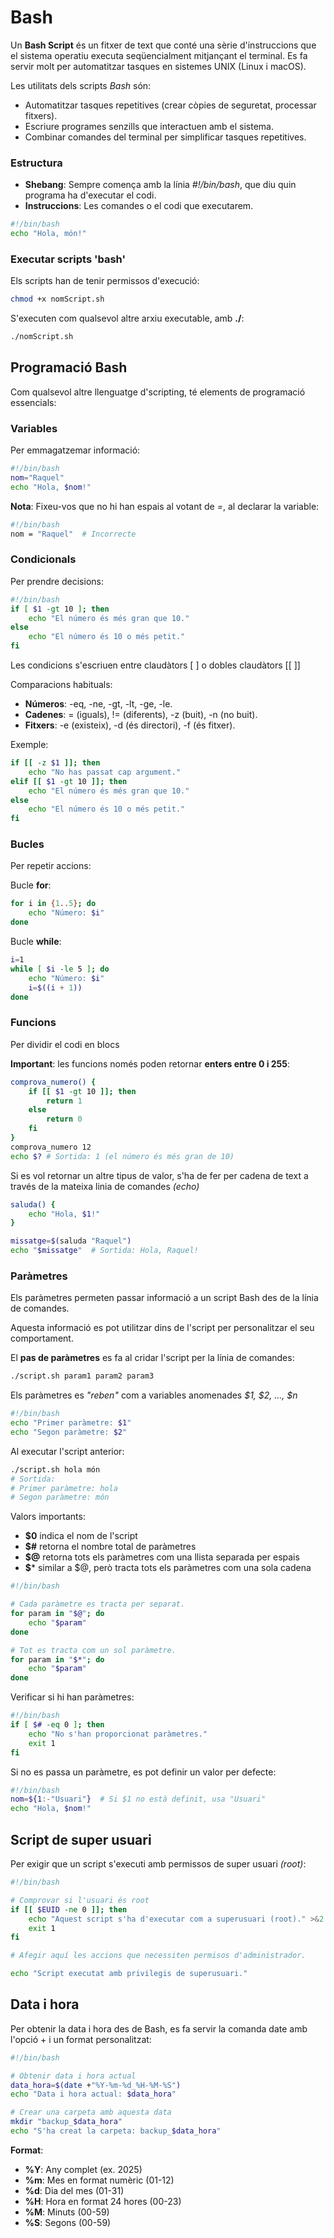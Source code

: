 # Bash

Un **Bash Script** és un fitxer de text que conté una sèrie d'instruccions que el sistema operatiu executa seqüencialment mitjançant el terminal. Es fa servir molt per automatitzar tasques en sistemes UNIX (Linux i macOS).

Les utilitats dels scripts *Bash* són:

- Automatitzar tasques repetitives (crear còpies de seguretat, processar fitxers).
- Escriure programes senzills que interactuen amb el sistema.
- Combinar comandes del terminal per simplificar tasques repetitives.

### Estructura

- **Shebang**: Sempre comença amb la línia *#!/bin/bash*, que diu quin programa ha d'executar el codi.
- **Instruccions**: Les comandes o el codi que executarem.

```bash
#!/bin/bash
echo "Hola, món!"
```

### Executar scripts 'bash'

Els scripts han de tenir permissos d'execució:

```bash
chmod +x nomScript.sh
```

S'executen com qualsevol altre arxiu executable, amb **./**:

```bash
./nomScript.sh
```

## Programació Bash

Com qualsevol altre llenguatge d'scripting, té elements de programació essencials:

### Variables

Per emmagatzemar informació:

```bash
#!/bin/bash
nom="Raquel"
echo "Hola, $nom!"
```

**Nota**: Fixeu-vos que no hi han espais al votant de *=*, al declarar la variable:

```bash
#!/bin/bash
nom = "Raquel"  # Incorrecte
```

### Condicionals

Per prendre decisions:

```bash
#!/bin/bash
if [ $1 -gt 10 ]; then
    echo "El número és més gran que 10."
else
    echo "El número és 10 o més petit."
fi
```

Les condicions s'escriuen entre claudàtors [ ] o dobles claudàtors [[ ]]

Comparacions habituals:

- **Números**: -eq, -ne, -gt, -lt, -ge, -le.
- **Cadenes**: = (iguals), != (diferents), -z (buit), -n (no buit).
- **Fitxers**: -e (existeix), -d (és directori), -f (és fitxer).

Exemple:

```bash
if [[ -z $1 ]]; then
    echo "No has passat cap argument."
elif [[ $1 -gt 10 ]]; then
    echo "El número és més gran que 10."
else
    echo "El número és 10 o més petit."
fi
```

### Bucles

Per repetir accions:

Bucle **for**:

```bash
for i in {1..5}; do
    echo "Número: $i"
done
```

Bucle **while**:

```bash
i=1
while [ $i -le 5 ]; do
    echo "Número: $i"
    i=$((i + 1))
done
```

### Funcions

Per dividir el codi en blocs

**Important**: les funcions només poden retornar **enters entre 0 i 255**:

```bash
comprova_numero() {
    if [[ $1 -gt 10 ]]; then
        return 1
    else
        return 0
    fi
}
comprova_numero 12
echo $? # Sortida: 1 (el número és més gran de 10)
```

Si es vol retornar un altre tipus de valor, s'ha de fer per cadena de text a través de la mateixa linia de comandes *(echo)*

```bash
saluda() {
    echo "Hola, $1!"
}

missatge=$(saluda "Raquel")
echo "$missatge"  # Sortida: Hola, Raquel!
```

### Paràmetres

Els paràmetres permeten passar informació a un script Bash des de la línia de comandes. 

Aquesta informació es pot utilitzar dins de l'script per personalitzar el seu comportament.

El **pas de paràmetres** es fa al cridar l'script per la línia de comandes:

```bash
./script.sh param1 param2 param3
```

Els paràmetres es *"reben"* com a variables anomenades *$1, $2, ..., $n*

```bash
#!/bin/bash
echo "Primer paràmetre: $1"
echo "Segon paràmetre: $2"
```

Al executar l'script anterior:

```bash
./script.sh hola món
# Sortida:
# Primer paràmetre: hola
# Segon paràmetre: món
```

Valors importants:

- **\$0** indica el nom de l'script
- **\$#** retorna el nombre total de paràmetres
- **\$@** retorna tots els paràmetres com una llista separada per espais
- **\$*** similar a $@, però tracta tots els paràmetres com una sola cadena

```bash
#!/bin/bash

# Cada paràmetre es tracta per separat.
for param in "$@"; do
    echo "$param"
done

# Tot es tracta com un sol paràmetre.
for param in "$*"; do
    echo "$param"
done
```

Verificar si hi han paràmetres:
```bash
#!/bin/bash
if [ $# -eq 0 ]; then
    echo "No s'han proporcionat paràmetres."
    exit 1
fi
```

Si no es passa un paràmetre, es pot definir un valor per defecte:
```bash
#!/bin/bash
nom=${1:-"Usuari"}  # Si $1 no està definit, usa "Usuari"
echo "Hola, $nom!"
```

## Script de super usuari

Per exigir que un script s'executi amb permissos de super usuari *(root)*:

```bash
#!/bin/bash

# Comprovar si l'usuari és root
if [[ $EUID -ne 0 ]]; then
    echo "Aquest script s'ha d'executar com a superusuari (root)." >&2
    exit 1
fi

# Afegir aquí les accions que necessiten permisos d'administrador.

echo "Script executat amb privilegis de superusuari."
```

## Data i hora

Per obtenir la data i hora des de Bash, es fa servir la comanda date amb l'opció + i un format personalitzat:

```bash
#!/bin/bash

# Obtenir data i hora actual
data_hora=$(date +"%Y-%m-%d_%H-%M-%S")
echo "Data i hora actual: $data_hora"

# Crear una carpeta amb aquesta data
mkdir "backup_$data_hora"
echo "S'ha creat la carpeta: backup_$data_hora"
```

**Format**:

- **%Y**: Any complet (ex. 2025)
- **%m**: Mes en format numèric (01-12)
- **%d**: Dia del mes (01-31)
- **%H**: Hora en format 24 hores (00-23)
- **%M**: Minuts (00-59)
- **%S**: Segons (00-59)

